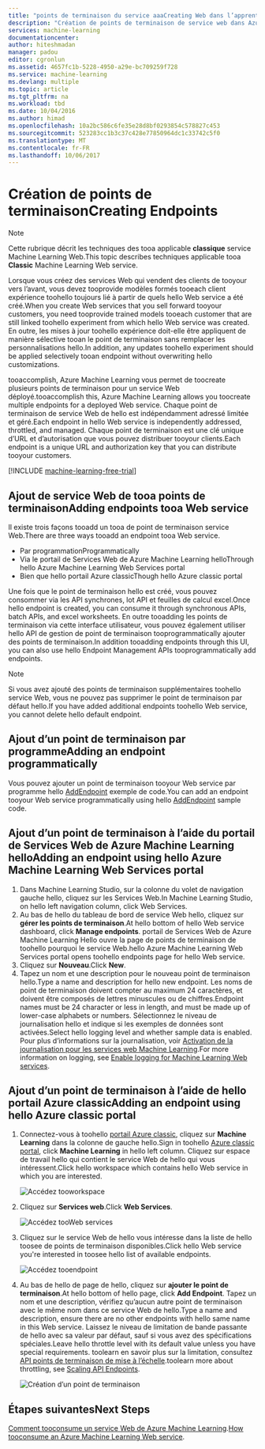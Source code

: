 ```yaml
---
title: "points de terminaison du service aaaCreating Web dans l’apprentissage | Documents Microsoft"
description: "Création de points de terminaison de service web dans Azure Machine Learning"
services: machine-learning
documentationcenter: 
author: hiteshmadan
manager: padou
editor: cgronlun
ms.assetid: 4657fc1b-5228-4950-a29e-bc709259f728
ms.service: machine-learning
ms.devlang: multiple
ms.topic: article
ms.tgt_pltfrm: na
ms.workload: tbd
ms.date: 10/04/2016
ms.author: himad
ms.openlocfilehash: 10a2bc586c6fe35e28d8bf0293854c578827c453
ms.sourcegitcommit: 523283cc1b3c37c428e77850964dc1c33742c5f0
ms.translationtype: MT
ms.contentlocale: fr-FR
ms.lasthandoff: 10/06/2017
---
```

# <a name="creating-endpoints"></a><span data-ttu-id="606e4-103">Création de points de terminaison</span><span class="sxs-lookup"><span data-stu-id="606e4-103">Creating Endpoints</span></span>
> [!NOTE]
>  <span data-ttu-id="606e4-104">Cette rubrique décrit les techniques des tooa applicable **classique** service Machine Learning Web.</span><span class="sxs-lookup"><span data-stu-id="606e4-104">This topic describes techniques applicable tooa **Classic** Machine Learning Web service.</span></span>
> 
> 

<span data-ttu-id="606e4-105">Lorsque vous créez des services Web qui vendent des clients de tooyour vers l’avant, vous devez tooprovide modèles formés tooeach client expérience toohello toujours lié à partir de quels hello Web service a été créé.</span><span class="sxs-lookup"><span data-stu-id="606e4-105">When you create Web services that you sell forward tooyour customers, you need tooprovide trained models tooeach customer that are still linked toohello experiment from which hello Web service was created.</span></span> <span data-ttu-id="606e4-106">En outre, les mises à jour toohello expérience doit-elle être appliquent de manière sélective tooan le point de terminaison sans remplacer les personnalisations hello.</span><span class="sxs-lookup"><span data-stu-id="606e4-106">In addition, any updates toohello experiment should be applied selectively tooan endpoint without overwriting hello customizations.</span></span>

<span data-ttu-id="606e4-107">tooaccomplish, Azure Machine Learning vous permet de toocreate plusieurs points de terminaison pour un service Web déployé.</span><span class="sxs-lookup"><span data-stu-id="606e4-107">tooaccomplish this, Azure Machine Learning allows you toocreate multiple endpoints for a deployed Web service.</span></span> <span data-ttu-id="606e4-108">Chaque point de terminaison de service Web de hello est indépendamment adressé limitée et géré.</span><span class="sxs-lookup"><span data-stu-id="606e4-108">Each endpoint in hello Web service is independently addressed, throttled, and managed.</span></span> <span data-ttu-id="606e4-109">Chaque point de terminaison est une clé unique d’URL et d’autorisation que vous pouvez distribuer tooyour clients.</span><span class="sxs-lookup"><span data-stu-id="606e4-109">Each endpoint is a unique URL and authorization key that you can distribute tooyour customers.</span></span>

[!INCLUDE [machine-learning-free-trial](../../includes/machine-learning-free-trial.md)]

## <a name="adding-endpoints-tooa-web-service"></a><span data-ttu-id="606e4-110">Ajout de service Web de tooa points de terminaison</span><span class="sxs-lookup"><span data-stu-id="606e4-110">Adding endpoints tooa Web service</span></span>
<span data-ttu-id="606e4-111">Il existe trois façons tooadd un tooa de point de terminaison service Web.</span><span class="sxs-lookup"><span data-stu-id="606e4-111">There are three ways tooadd an endpoint tooa Web service.</span></span>

* <span data-ttu-id="606e4-112">Par programmation</span><span class="sxs-lookup"><span data-stu-id="606e4-112">Programmatically</span></span>
* <span data-ttu-id="606e4-113">Via le portail de Services Web de Azure Machine Learning hello</span><span class="sxs-lookup"><span data-stu-id="606e4-113">Through hello Azure Machine Learning Web Services portal</span></span>
* <span data-ttu-id="606e4-114">Bien que hello portail Azure classic</span><span class="sxs-lookup"><span data-stu-id="606e4-114">Though hello Azure classic portal</span></span>

<span data-ttu-id="606e4-115">Une fois que le point de terminaison hello est créé, vous pouvez consommer via les API synchrones, lot API et feuilles de calcul excel.</span><span class="sxs-lookup"><span data-stu-id="606e4-115">Once hello endpoint is created, you can consume it through synchronous APIs, batch APIs, and excel worksheets.</span></span> <span data-ttu-id="606e4-116">En outre tooadding les points de terminaison via cette interface utilisateur, vous pouvez également utiliser hello API de gestion de point de terminaison tooprogrammatically ajouter des points de terminaison.</span><span class="sxs-lookup"><span data-stu-id="606e4-116">In addition tooadding endpoints through this UI, you can also use hello Endpoint Management APIs tooprogrammatically add endpoints.</span></span>

> [!NOTE]
> <span data-ttu-id="606e4-117">Si vous avez ajouté des points de terminaison supplémentaires toohello service Web, vous ne pouvez pas supprimer le point de terminaison par défaut hello.</span><span class="sxs-lookup"><span data-stu-id="606e4-117">If you have added additional endpoints toohello Web service, you cannot delete hello default endpoint.</span></span>
> 
> 

## <a name="adding-an-endpoint-programmatically"></a><span data-ttu-id="606e4-118">Ajout d’un point de terminaison par programme</span><span class="sxs-lookup"><span data-stu-id="606e4-118">Adding an endpoint programmatically</span></span>
<span data-ttu-id="606e4-119">Vous pouvez ajouter un point de terminaison tooyour Web service par programme hello [AddEndpoint](https://github.com/raymondlaghaeian/AML_EndpointMgmt/blob/master/Program.cs) exemple de code.</span><span class="sxs-lookup"><span data-stu-id="606e4-119">You can add an endpoint tooyour Web service programmatically using hello [AddEndpoint](https://github.com/raymondlaghaeian/AML_EndpointMgmt/blob/master/Program.cs) sample code.</span></span>

## <a name="adding-an-endpoint-using-hello-azure-machine-learning-web-services-portal"></a><span data-ttu-id="606e4-120">Ajout d’un point de terminaison à l’aide du portail de Services Web de Azure Machine Learning hello</span><span class="sxs-lookup"><span data-stu-id="606e4-120">Adding an endpoint using hello Azure Machine Learning Web Services portal</span></span>
1. <span data-ttu-id="606e4-121">Dans Machine Learning Studio, sur la colonne du volet de navigation gauche hello, cliquez sur les Services Web.</span><span class="sxs-lookup"><span data-stu-id="606e4-121">In Machine Learning Studio, on hello left navigation column, click Web Services.</span></span>
2. <span data-ttu-id="606e4-122">Au bas de hello du tableau de bord de service Web hello, cliquez sur **gérer les points de terminaison**.</span><span class="sxs-lookup"><span data-stu-id="606e4-122">At hello bottom of hello Web service dashboard, click **Manage endpoints**.</span></span> <span data-ttu-id="606e4-123">portail de Services Web de Azure Machine Learning Hello ouvre la page de points de terminaison de toohello pourquoi le service Web.</span><span class="sxs-lookup"><span data-stu-id="606e4-123">hello Azure Machine Learning Web Services portal opens toohello endpoints page for hello Web service.</span></span>
3. <span data-ttu-id="606e4-124">Cliquez sur **Nouveau**.</span><span class="sxs-lookup"><span data-stu-id="606e4-124">Click **New**.</span></span>
4. <span data-ttu-id="606e4-125">Tapez un nom et une description pour le nouveau point de terminaison hello.</span><span class="sxs-lookup"><span data-stu-id="606e4-125">Type a name and description for hello new endpoint.</span></span> <span data-ttu-id="606e4-126">Les noms de point de terminaison doivent compter au maximum 24 caractères, et doivent être composés de lettres minuscules ou de chiffres.</span><span class="sxs-lookup"><span data-stu-id="606e4-126">Endpoint names must be 24 character or less in length, and must be made up of lower-case alphabets or numbers.</span></span> <span data-ttu-id="606e4-127">Sélectionnez le niveau de journalisation hello et indique si les exemples de données sont activées.</span><span class="sxs-lookup"><span data-stu-id="606e4-127">Select hello logging level and whether sample data is enabled.</span></span> <span data-ttu-id="606e4-128">Pour plus d’informations sur la journalisation, voir [Activation de la journalisation pour les services web Machine Learning](machine-learning-web-services-logging.md).</span><span class="sxs-lookup"><span data-stu-id="606e4-128">For more information on logging, see [Enable logging for Machine Learning Web services](machine-learning-web-services-logging.md).</span></span>

## <a name="adding-an-endpoint-using-hello-azure-classic-portal"></a><span data-ttu-id="606e4-129">Ajout d’un point de terminaison à l’aide de hello portail Azure classic</span><span class="sxs-lookup"><span data-stu-id="606e4-129">Adding an endpoint using hello Azure classic portal</span></span>
1. <span data-ttu-id="606e4-130">Connectez-vous à toohello [portail Azure classic](http://manage.windowsazure.com), cliquez sur **Machine Learning** dans la colonne de gauche hello.</span><span class="sxs-lookup"><span data-stu-id="606e4-130">Sign in toohello [Azure classic portal](http://manage.windowsazure.com), click **Machine Learning** in hello left column.</span></span> <span data-ttu-id="606e4-131">Cliquez sur espace de travail hello qui contient le service Web de hello qui vous intéressent.</span><span class="sxs-lookup"><span data-stu-id="606e4-131">Click hello workspace which contains hello Web service in which you are interested.</span></span>
   
    ![Accédez tooworkspace](./media/machine-learning-create-endpoint/figure-1.png)
2. <span data-ttu-id="606e4-133">Cliquez sur **Services web**.</span><span class="sxs-lookup"><span data-stu-id="606e4-133">Click **Web Services**.</span></span>
   
    ![Accédez tooWeb services](./media/machine-learning-create-endpoint/figure-2.png)
3. <span data-ttu-id="606e4-135">Cliquez sur le service Web de hello vous intéresse dans la liste de hello toosee de points de terminaison disponibles.</span><span class="sxs-lookup"><span data-stu-id="606e4-135">Click hello Web service you're interested in toosee hello list of available endpoints.</span></span>
   
    ![Accédez tooendpoint](./media/machine-learning-create-endpoint/figure-3.png)
4. <span data-ttu-id="606e4-137">Au bas de hello de page de hello, cliquez sur **ajouter le point de terminaison**.</span><span class="sxs-lookup"><span data-stu-id="606e4-137">At hello bottom of hello page, click **Add Endpoint**.</span></span> <span data-ttu-id="606e4-138">Tapez un nom et une description, vérifiez qu’aucun autre point de terminaison avec le même nom dans ce service Web de hello.</span><span class="sxs-lookup"><span data-stu-id="606e4-138">Type a name and description, ensure there are no other endpoints with hello same name in this Web service.</span></span> <span data-ttu-id="606e4-139">Laissez le niveau de limitation de bande passante de hello avec sa valeur par défaut, sauf si vous avez des spécifications spéciales.</span><span class="sxs-lookup"><span data-stu-id="606e4-139">Leave hello throttle level with its default value unless you have special requirements.</span></span> <span data-ttu-id="606e4-140">toolearn en savoir plus sur la limitation, consultez [API points de terminaison de mise à l’échelle](machine-learning-scaling-webservice.md).</span><span class="sxs-lookup"><span data-stu-id="606e4-140">toolearn more about throttling, see [Scaling API Endpoints](machine-learning-scaling-webservice.md).</span></span>
   
    ![Création d’un point de terminaison](./media/machine-learning-create-endpoint/figure-4.png)

## <a name="next-steps"></a><span data-ttu-id="606e4-142">Étapes suivantes</span><span class="sxs-lookup"><span data-stu-id="606e4-142">Next Steps</span></span>
<span data-ttu-id="606e4-143">[Comment tooconsume un service Web de Azure Machine Learning](machine-learning-consume-web-services.md).</span><span class="sxs-lookup"><span data-stu-id="606e4-143">[How tooconsume an Azure Machine Learning Web service](machine-learning-consume-web-services.md).</span></span>

